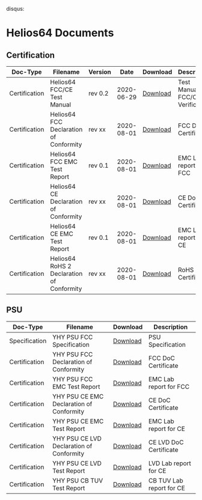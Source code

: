 disqus:

# Helios64 Documents

## Certification

Doc-Type | Filename | Version | Date | Download | Description
---------|----------|---------|------|----------|-------------
Certification|Helios64 FCC/CE Test Manual|rev 0.2|2020-06-29|[Download](/helios64/files/certification/Helios64_FCC_CE_Test_Manual_v0.2.pdf)|Test Manual for FCC/CE Verification
Certification|Helios64 FCC Declaration of Conformity|rev xx|2020-08-01|[Download](/helios64/files/certification/FCC_DoC_Helios64.pdf)|FCC DoC Certificate
Certification|Helios64 FCC EMC Test Report|rev 0.1|2020-08-01|[Download](/helios64/files/certification/UCSFC-2007-0057_Helios64_FCC_EMC_Test.pdf)|EMC Lab report for FCC
Certification|Helios64 CE Declaration of Conformity|rev xx|2020-08-01|[Download](/helios64/files/certification/CE_DoC_Helios64.pdf)|CE DoC Certificate
Certification|Helios64 CE EMC Test Report|rev 0.1|2020-08-01|[Download](/helios64/files/certification/UCSCE-2007-0088_Helios64_CE_EMC_Test_Report.pdf)|EMC Lab report for CE
Certification|Helios64 RoHS 2 Declaration of Conformity|rev xx|2020-08-01|[Download](/helios64/files/certification/RoHS_Helios64_4GB.pdf)|RoHS DoC Certificate


## PSU

Doc-Type | Filename | Download | Description
---------|----------|----------|-------------
Specification|YHY PSU FCC Specification|[Download](/helios64/files/psu/YHY_12V_PSU_Specification.pdf)|PSU Specification
Certification|YHY PSU FCC Declaration of Conformity|[Download](/helios64/files/psu/YHY_12V_PSU_FCC_DoC.pdf)|FCC DoC Certificate
Certification|YHY PSU FCC EMC Test Report|[Download](/helios64/files/psu/YHY_12V_PSU_FCC_Report.pdf)|EMC Lab report for FCC
Certification|YHY PSU CE EMC Declaration of Conformity|[Download](/helios64/files/psu/YHY_12V_PSU_CE-EMC_DoC.pdf)|CE DoC Certificate
Certification|YHY PSU CE EMC Test Report|[Download](/helios64/files/psu/YHY_12V_PSU_CE_Report.pdf)|EMC Lab report for CE
Certification|YHY PSU CE LVD Declaration of Conformity|[Download](/helios64/files/psu/YHY_12V_PSU_CE-LVD_DoC.pdf)|CE LVD DoC Certificate
Certification|YHY PSU CE LVD Test Report|[Download](/helios64/files/psu/YHY_12V_PSU_CE_LVD_Report.pdf)|LVD Lab report for CE
Certification|YHY PSU CB TUV Test Report|[Download](/helios64/files/psu/YHY_12V_PSU_CB-TUV_Report.pdf)|CB TUV Lab report for CE
